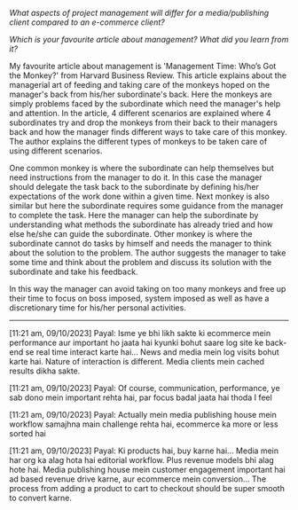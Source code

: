 
*What aspects of project management will differ for a media/publishing client compared to an e-commerce client?*


*Which is your favourite article about management? What did you learn from it?*

My favourite article about management is 'Management Time: Who’s Got the Monkey?' from Harvard Business Review. This article explains about the managerial art of feeding and taking care of the monkeys hoped on the manager's back from his/her subordinate's back. Here the monkeys are simply problems faced by the subordinate which need the manager's help and attention. In the article, 4 different scenarios are explained where 4 subordinates try and drop the monkeys from their back to their managers back and how the manager finds different ways to take care of this monkey. The author explains the different types of monkeys to be taken care of using different scenarios. 

One common monkey is where the subordinate can help themselves but need instructions from the manager to do it. In this case the manager should delegate the task back to the subordinate by defining his/her expectations of the work done within a given time.
Next monkey is also similar but here the subordinate requires some guidance from the manager to complete the task. Here the manager can help the subordinate by understanding what methods the subordinate has already tried and how else he/she can guide the subordinate.
Other monkey is where the subordinate cannot do tasks by himself and needs the manager to think about the solution to the problem. The author suggests the manager to take some time and think about the problem and discuss its solution with the subordinate and take his feedback.

In this way the manager can avoid taking on too many monkeys and free up their time to focus on boss imposed, system imposed as well as have a discretionary time for his/her personal activities.


---

[11:21 am, 09/10/2023] Payal: Isme ye bhi likh sakte ki ecommerce mein performance aur important ho jaata hai kyunki bohut saare log site ke back-end se real time interact karte hai... News and media mein log visits bohut karte hai. Nature of interaction is different. Media clients mein cached results dikha sakte.

[11:21 am, 09/10/2023] Payal: Of course, communication, performance, ye sab dono mein important rehta hai, par focus badal jaata hai thoda I feel

[11:21 am, 09/10/2023] Payal: Actually mein media publishing house mein workflow samajhna main challenge rehta hai, ecommerce ka more or less sorted hai

[11:21 am, 09/10/2023] Payal: Ki products hai, buy karne hai... Media mein har org ka alag hota hai editorial workflow. Plus revenue models bhi alag hote hai. Media publishing house mein customer engagement important hai ad based revenue drive karne, aur ecommerce mein conversion... The process from adding a product to cart to checkout should be super smooth to convert karne.